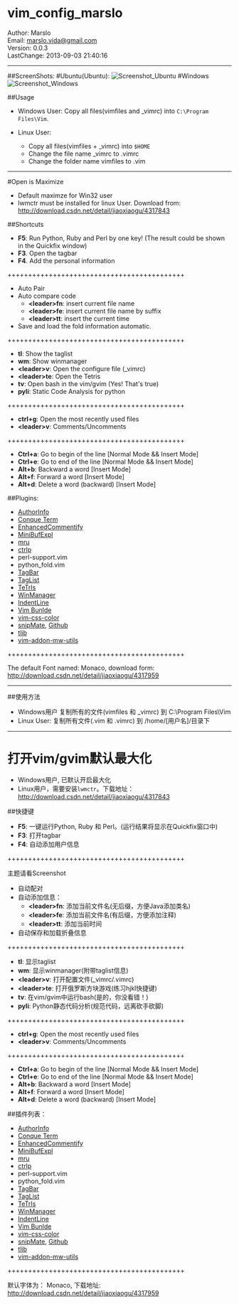 vim_config_marslo
=================

Author: Marslo  
Email: marslo.vida@gmail.com  
Version: 0.0.3  
LastChange: 2013-09-03 21:40:16   

-----------------------------
##ScreenShots:
#Ubuntu(Ubuntu):
![Screenshot_Ubuntu](https://github.com/woainvzu/Vim_config_marslo/blob/master/Screenshots/Screenshots_Ubuntu.png?raw=true)
#Windows
![Screenshot_Windows](https://github.com/woainvzu/Vim_config_marslo/blob/master/Screenshots/screenshot_gvim.png?raw=true)


##Usage
- Windows User:
    Copy all files(vimfiles and _vimrc) into `C:\Program Files\Vim`.

- Linux User:
    - Copy all files(vimfiles + _vimrc) into `$HOME`
    - Change the file name _vimrc to .vimrc
    - Change the folder name vimfiles to .vim


-----------------------------

#Open is Maximize  
- Default maximze for Win32 user  
- lwmctr must be installed for linux User. Download from: http://download.csdn.net/detail/jiaoxiaogu/4317843  

##Shortcuts

- **F5**: Run Python, Ruby and Perl by one key! (The result could be shown in the Quickfix window)
- **F3**. Open the tagbar
- **F4**. Add the personal information

+++++++++++++++++++++++++++++++++++++++++++

- Auto Pair
- Auto compare code
    -  **\<leader\>fn**: insert current file name
    -  **\<leader\>fe**: insert current file name by suffix
    -  **\<leader\>tt**:  insert the current time
- Save and load the fold information automatic.

+++++++++++++++++++++++++++++++++++++++++++

- **tl**:     Show the taglist
- **wm**:     Show winmanager
- **\<leader\>v**:     Open the configure file (_vimrc)
- **\<leader\>te**:    Open the Tetris
- **tv**:     Open bash in the vim/gvim (Yes! That's true)
- **pyli**:   Static Code Analysis for python

+++++++++++++++++++++++++++++++++++++++++++

- **ctrl+g**:     Open the most recently used files
- **\<leader\>v**: Comments/Uncomments

+++++++++++++++++++++++++++++++++++++++++++

- **Ctrl+a**: Go to begin of the line  [Normal Mode && Insert Mode]
- **Ctrl+e**: Go to end of the line [Normal Mode && Insert Mode]
- **Alt+b**: Backward a word [Insert Mode]
- **Alt+f**: Forward a word  [Insert Mode]
- **Alt+d**: Delete a word (backward) [Insert Mode]

##Plugins:
- [AuthorInfo](https://github.com/vim-scripts/AuthorInfo)
- [Conque Term](http://code.google.com/p/conque/)
- [EnhancedCommentify](https://github.com/hrp/EnhancedCommentify)
- [MiniBufExpl](http://www.vim.org/scripts/script.php?script_id=159)
- [mru](https://github.com/vim-scripts/mru.vim)
- [ctrlp](https://github.com/kien/ctrlp.vim)
- perl-support.vim
- python_fold.vim
- [TagBar](http://majutsushi.github.io/tagbar/)
- [TagList](http://vim-taglist.sourceforge.net/)
- [TeTrIs](https://github.com/vim-scripts/TeTrIs.vim)
- [WinManager](https://github.com/vim-scripts/winmanager)
- [IndentLine](https://github.com/Yggdroot/indentLine)
- [Vim Bunlde](https://github.com/gmarik/vundle)
- [vim-css-color](https://github.com/skammer/vim-css-color)
- [snipMate](http://www.vim.org/scripts/script.php?script_id=2540), [Github](https://github.com/garbas/vim-snipmate)
- [tlib](https://github.com/tomtom/tlib_vim)
- [vim-addon-mw-utils](https://github.com/MarcWeber/vim-addon-mw-utils)

+++++++++++++++++++++++++++++++++++++++++++

The default Font named: Monaco, download form: http://download.csdn.net/detail/jiaoxiaogu/4317959

-----------------------------

##使用方法
- Windows用户
    复制所有的文件(vimfiles 和 _vimrc) 到 C:\Program Files\Vim
- Linux User:
    复制所有文件(.vim 和 .vimrc) 到 /home/[用户名]/目录下

-----------------------------

# 打开vim/gvim默认最大化  
- Windows用户, 已默认开启最大化  
- Linux用户，需要安装`lwmctr`。下载地址：http://download.csdn.net/detail/jiaoxiaogu/4317843  

##快捷键
- **F5**: 一键运行Python, Ruby 和 Perl。(运行结果将显示在Quickfix窗口中)
- **F3**: 打开tagbar
- **F4**: 自动添加用户信息

+++++++++++++++++++++++++++++++++++++++++++

主题请看Screenshot
- 自动配对
- 自动添加信息：
    - **\<leader\>fn**: 添加当前文件名(无后缀，方便Java添加类名)
    - **\<leader\>fe**: 添加当前文件名(有后缀，方便添加注释)
    - **\<leader\>tt**: 添加当前时间
- 自动保存和加载折叠信息

+++++++++++++++++++++++++++++++++++++++++++

- **tl**: 显示taglist
- **wm**: 显示winmanager(附带taglist信息)
- **\<leader\>v**: 打开配置文件(_vimrc/.vimrc)
- **\<leader\>te**: 打开俄罗斯方块游戏(练习hjkl快捷键)
- **tv**: 在vim/gvim中运行bash(是的，你没看错！)
- **pyli**: Python静态代码分析(规范代码，远离砍手砍脚)

+++++++++++++++++++++++++++++++++++++++++++

- **ctrl+g**:     Open the most recently used files
- **\<leader\>v**: Comments/Uncomments

+++++++++++++++++++++++++++++++++++++++++++

- **Ctrl+a**: Go to begin of the line  [Normal Mode && Insert Mode]
- **Ctrl+e**: Go to end of the line [Normal Mode && Insert Mode]
- **Alt+b**: Backward a word [Insert Mode]
- **Alt+f**: Forward a word  [Insert Mode]
- **Alt+d**: Delete a word (backward) [Insert Mode]

##插件列表：
- [AuthorInfo](https://github.com/vim-scripts/AuthorInfo)
- [Conque Term](http://code.google.com/p/conque/)
- [EnhancedCommentify](https://github.com/hrp/EnhancedCommentify)
- [MiniBufExpl](http://www.vim.org/scripts/script.php?script_id=159)
- [mru](https://github.com/vim-scripts/mru.vim)
- [ctrlp](https://github.com/kien/ctrlp.vim)
- perl-support.vim
- python_fold.vim
- [TagBar](http://majutsushi.github.io/tagbar/)
- [TagList](http://vim-taglist.sourceforge.net/)
- [TeTrIs](https://github.com/vim-scripts/TeTrIs.vim)
- [WinManager](https://github.com/vim-scripts/winmanager)
- [IndentLine](https://github.com/Yggdroot/indentLine)
- [Vim Bunlde](https://github.com/gmarik/vundle)
- [vim-css-color](https://github.com/skammer/vim-css-color)
- [snipMate](http://www.vim.org/scripts/script.php?script_id=2540), [Github](https://github.com/garbas/vim-snipmate)
- [tlib](https://github.com/tomtom/tlib_vim)
- [vim-addon-mw-utils](https://github.com/MarcWeber/vim-addon-mw-utils)

+++++++++++++++++++++++++++++++++++++++++++

默认字体为： Monaco, 下载地址: http://download.csdn.net/detail/jiaoxiaogu/4317959
